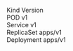 Kind        Version <br>
POD         v1 <br>
Service     v1 <br>
ReplicaSet  apps/v1 <br>
Deployment  apps/v1
